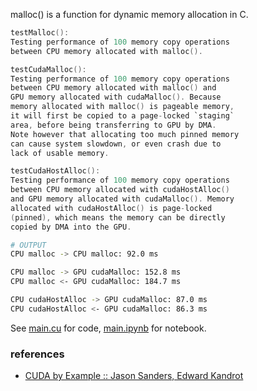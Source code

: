 malloc() is a function for dynamic memory allocation in C.

```c
testMalloc():
Testing performance of 100 memory copy operations
between CPU memory allocated with malloc().
```

```c
testCudaMalloc():
Testing performance of 100 memory copy operations
between CPU memory allocated with malloc() and
GPU memory allocated with cudaMalloc(). Because
memory allocated with malloc() is pageable memory,
it will first be copied to a page-locked `staging`
area, before being transferring to GPU by DMA.
Note however that allocating too much pinned memory
can cause system slowdown, or even crash due to
lack of usable memory.
```

```c
testCudaHostAlloc():
Testing performance of 100 memory copy operations
between CPU memory allocated with cudaHostAlloc()
and GPU memory allocated with cudaMalloc(). Memory
allocated with cudaHostAlloc() is page-locked
(pinned), which means the memory can be directly
copied by DMA into the GPU.
```

```bash
# OUTPUT
CPU malloc -> CPU malloc: 92.0 ms

CPU malloc -> GPU cudaMalloc: 152.8 ms
CPU malloc <- GPU cudaMalloc: 184.7 ms

CPU cudaHostAlloc -> GPU cudaMalloc: 87.0 ms
CPU cudaHostAlloc <- GPU cudaMalloc: 86.3 ms
```

See [main.cu] for code, [main.ipynb] for notebook.

[main.cu]: main.cu
[main.ipynb]: https://colab.research.google.com/drive/1g0OANPhXuV-iyGwcaLrTMMv0JDQvw6Gd?usp=sharing


### references

- [CUDA by Example :: Jason Sanders, Edward Kandrot](http://www.mat.unimi.it/users/sansotte/cuda/CUDA_by_Example.pdf)
